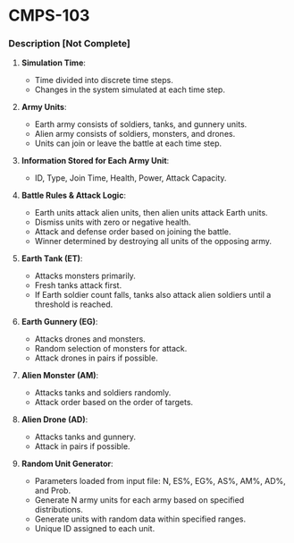 # CMPS-103

### Description [Not Complete]

1. **Simulation Time**:
   - Time divided into discrete time steps.
   - Changes in the system simulated at each time step.

2. **Army Units**:
   - Earth army consists of soldiers, tanks, and gunnery units.
   - Alien army consists of soldiers, monsters, and drones.
   - Units can join or leave the battle at each time step.

3. **Information Stored for Each Army Unit**:
   - ID, Type, Join Time, Health, Power, Attack Capacity.

4. **Battle Rules & Attack Logic**:
   - Earth units attack alien units, then alien units attack Earth units.
   - Dismiss units with zero or negative health.
   - Attack and defense order based on joining the battle.
   - Winner determined by destroying all units of the opposing army.

5. **Earth Tank (ET)**:
   - Attacks monsters primarily.
   - Fresh tanks attack first.
   - If Earth soldier count falls, tanks also attack alien soldiers until a threshold is reached.

6. **Earth Gunnery (EG)**:
   - Attacks drones and monsters.
   - Random selection of monsters for attack.
   - Attack drones in pairs if possible.

7. **Alien Monster (AM)**:
   - Attacks tanks and soldiers randomly.
   - Attack order based on the order of targets.

8. **Alien Drone (AD)**:
   - Attacks tanks and gunnery.
   - Attack in pairs if possible.

9. **Random Unit Generator**:
   - Parameters loaded from input file: N, ES%, EG%, AS%, AM%, AD%, and Prob.
   - Generate N army units for each army based on specified distributions.
   - Generate units with random data within specified ranges.
   - Unique ID assigned to each unit.
